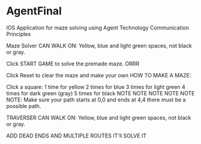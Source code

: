 # AgentFinal
IOS Application for maze solving using Agent Technology Communication Principles

Maze Solver CAN WALK ON: Yellow, blue and light green spaces, not black or gray.

Click START GAME to solve the premade maze.
ORRR

Click Reset to clear the maze and make your own
HOW TO MAKE A MAZE: 

Click a square:
	1 time for yellow
	2 times for blue
	3 times for light green
	4 times for dark green (gray)
	5 times for black 
NOTE NOTE NOTE NOTE NOTE NOTE: Make sure your path starts at 0,0 and ends at 4,4 there must be a possible path.

TRAVERSER CAN WALK ON: Yellow, blue and light green spaces, not black or gray.

ADD DEAD ENDS AND MULTIPLE ROUTES IT'll SOLVE IT

